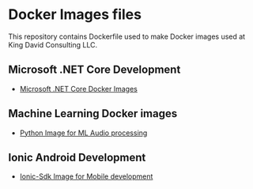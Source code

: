 # Docker Images files

This repository contains Dockerfile used to make Docker images used at King David Consulting LLC.

## Microsoft .NET Core Development

- [Microsoft .NET Core Docker Images](./dotnet/dotnet-docker.md)

## Machine Learning Docker images

- [Python Image for ML Audio processing](./python-ml/python-ml-docker.md)

## Ionic Android Development

- [Ionic-Sdk Image for Mobile development](./ionic-sdk/ionic-sdk-docker.md)
